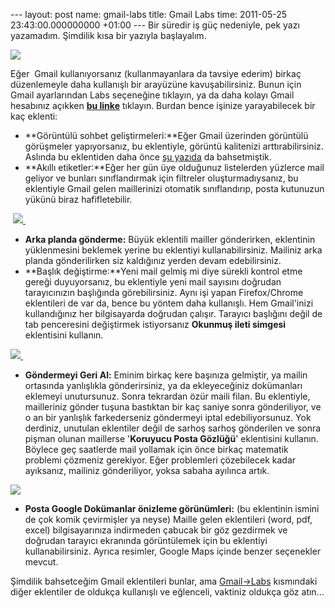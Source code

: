 --- layout: post name: gmail-labs title: Gmail Labs time: 2011-05-25 23:43:00.000000000 +01:00 --- Bir süredir iş güç nedeniyle, pek yazı yazamadım. Şimdilik kısa bir yazıyla başlayalım.

[![](http://4.bp.blogspot.com/-faPWO3pNrqk/Td2EpzC_JgI/AAAAAAAAA78/0wQ5GRUGbDc/s1600/gmail_labs_frnt.jpg)](http://4.bp.blogspot.com/-faPWO3pNrqk/Td2EpzC_JgI/AAAAAAAAA78/0wQ5GRUGbDc/s1600/gmail_labs_frnt.jpg)

Eğer  Gmail kullanıyorsanız (kullanmayanlara da tavsiye ederim) birkaç düzenlemeyle daha kullanışlı bir arayüzüne kavuşabilirsiniz.
Bunun için Gmail ayarlarından Labs seçeneğine tıklayın, ya da daha kolayı Gmail hesabınız açıkken **[bu linke](http://mail.google.com/mail/?#settings/labs)** tıklayın.
Burdan bence işinize yarayabilecek bir kaç eklenti:

-   **Görüntülü sohbet geliştirmeleri:**Eğer Gmail üzerinden görüntülü görüşmeler yapıyorsanız, bu eklentiyle, görüntü kalitenizi arttırabilirsiniz. Aslında bu eklentiden daha önce [şu yazıda](http://asuyatuyolar.blogspot.com/2010/09/gmail-goruntulu-chat.html) da bahsetmiştik.
-   **Akıllı etiketler:**Eğer her gün üye olduğunuz listelerden yüzlerce mail geliyor ve bunları sınıflandırmak için filtreler oluşturmadıysanız, bu eklentiyle Gmail gelen maillerinizi otomatik sınıflandırıp, posta kutunuzun yükünü biraz hafifletebilir.

 [![](http://4.bp.blogspot.com/-jwYWu9FuVEk/Td1-9Re-_2I/AAAAAAAAA7w/42SBmLDb1nc/s1600/akilli_etiket.jpg) ](http://4.bp.blogspot.com/-jwYWu9FuVEk/Td1-9Re-_2I/AAAAAAAAA7w/42SBmLDb1nc/s1600/akilli_etiket.jpg)

-   **Arka planda gönderme:** Büyük eklentili mailler gönderirken, eklentinin yüklenmesini beklemek yerine bu eklentiyi kullanabilirsiniz. Mailiniz arka planda gönderilirken siz kaldığınız yerden devam edebilirsiniz.
-   **Başlık değiştirme:**Yeni mail gelmiş mi diye sürekli kontrol etme gereği duyuyorsanız, bu eklentiyle yeni mail sayısını doğrudan tarayıcınızın başlığında görebilirsiniz. Aynı işi yapan Firefox/Chrome eklentileri de var da, bence bu yöntem daha kullanışlı. Hem Gmail'inizi kullandığınız her bilgisayarda doğrudan çalışır. Tarayıcı başlığını değil de tab penceresini değiştirmek istiyorsanız **Okunmuş ileti simgesi** eklentisini kullanın.

[![](http://1.bp.blogspot.com/-09OXuWl0eG8/Td2BCkIm8DI/AAAAAAAAA70/ZnGHAw49wAs/s1600/gmail_okunmamis.png) ](http://1.bp.blogspot.com/-09OXuWl0eG8/Td2BCkIm8DI/AAAAAAAAA70/ZnGHAw49wAs/s1600/gmail_okunmamis.png)

-   **Göndermeyi Geri Al:** Eminim birkaç kere başınıza gelmiştir, ya mailin ortasında yanlışlıkla gönderirsiniz, ya da ekleyeceğiniz dokümanları eklemeyi unutursunuz. Sonra tekrardan özür maili filan. Bu eklentiyle, mailleriniz gönder tuşuna bastıktan bir kaç saniye sonra gönderiliyor, ve o an bir yanlışlık farkederseniz göndermeyi iptal edebiliyorsunuz.
    Yok derdiniz, unutulan eklentiler değil de sarhoş sarhoş gönderilen ve sonra pişman olunan maillerse '**Koruyucu Posta Gözlüğü**' eklentisini kullanın. Böylece geç saatlerde mail yollamak için önce birkaç matematik problemi çözmeniz gerekiyor. Eğer problemleri çözebilecek kadar ayıksanız, mailiniz gönderiliyor, yoksa sabaha ayılınca artık. 

[![](http://4.bp.blogspot.com/-bdbPOVaFtFE/Td2CLBrBQaI/AAAAAAAAA74/6uHv7HAxmhY/s1600/mod_sendcanceling.png)](http://4.bp.blogspot.com/-bdbPOVaFtFE/Td2CLBrBQaI/AAAAAAAAA74/6uHv7HAxmhY/s1600/mod_sendcanceling.png)

-   **Posta Google Dokümanlar önizleme görünümleri:** (bu eklentinin ismini de çok komik çevirmişler ya neyse) Maille gelen eklentileri (word, pdf, excel) bilgisayarınıza indirmeden çabucak bir göz gezdirmek ve doğrudan tarayıcı ekranında görüntülemek için bu eklentiyi kullanabilirsiniz. Ayrıca resimler, Google Maps içinde benzer seçenekler mevcut.

Şimdilik bahsetceğim Gmail eklentileri bunlar, ama [Gmail-\>Labs](http://mail.google.com/mail/?#settings/labs) kısmındaki diğer eklentiler de oldukça kullanışlı ve eğlenceli, vaktiniz oldukça göz atın...
